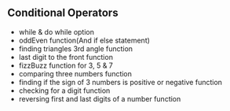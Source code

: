 ## Conditional Operators

- while & do while option
- oddEven function(And if else statement)
- finding triangles 3rd angle function
- last digit to the front function
- fizzBuzz function for 3, 5 & 7
- comparing three numbers function
- finding if the sign of 3 numbers is positive or negative function
- checking for a digit function
- reversing first and last digits of a number function
